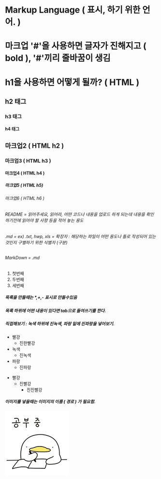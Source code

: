 # Markup Language ( 표시, 하기 위한 언어. )

# 마크업 '#'을 사용하면 글자가 진해지고 ( bold ), '#'끼리 줄바꿈이 생김

<h1> h1을 사용하면 어떻게 될까? ( HTML ) </h1>
<h2> h2 태그 </h2>
<h3> h3 태그 </h3>
<h4> h4 태그 </h4>

## 마크업2 ( HTML h2 )
### 마크업3 ( HTML h3 ) 
#### 마크업4 ( HTML h4 )
##### 마크업5 ( HTML h5)
###### 마크업6 ( HTML h6 ) 

######  README = 읽어주세요, 읽어라, 어떤 코드나 내용을 업로드 하게 되는데 내용을 확인 하기전에 읽어야 할 사항 등을 적어 놓는 용도
######  .md = ex) .txt, hwp, xls = 확장자 : 해당하는 파일이 어떤 용도나 틀로 작성되어 있는 것인지 구별하기 위한 식별자 (구분)
######  MarkDown = .md 

1. 첫번째
2. 두번째
3. 세번째

##### 목록을 만들때는 *,+,- 표시로 만들수있음
##### 목록 하위에 어떤 내용이 있다면 tab으로 들여쓰기를 한다.
##### 직접해보기 : 녹색 하위에 진녹색, 파랑 밑에 진파랑을 넣어보기.
* 빨강
  * 진한빨강   
* 녹색
  * 진녹색 
* 파랑
  * 진파랑

+ 빨강
  + 진빨강
    + 진진빨강    
    
##### 이미지를 넣을때는 이미지의 이름 ( 경로 ) 가 필요함.
![Alt text](오구.png)


